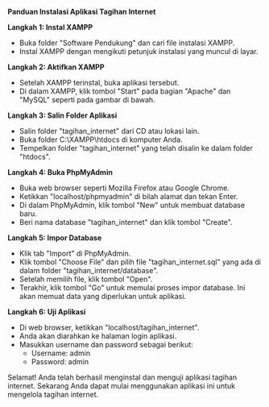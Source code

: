 **Panduan Instalasi Aplikasi Tagihan Internet**

**Langkah 1: Instal XAMPP**

- Buka folder "Software Pendukung" dan cari file instalasi XAMPP.
- Instal XAMPP dengan mengikuti petunjuk instalasi yang muncul di layar.

**Langkah 2: Aktifkan XAMPP**

- Setelah XAMPP terinstal, buka aplikasi tersebut.
- Di dalam XAMPP, klik tombol "Start" pada bagian "Apache" dan "MySQL" seperti pada gambar di bawah.

**Langkah 3: Salin Folder Aplikasi**

- Salin folder "tagihan_internet" dari CD atau lokasi lain.
- Buka folder C:\XAMPP\htdocs di komputer Anda.
- Tempelkan folder "tagihan_internet" yang telah disalin ke dalam folder "htdocs".

**Langkah 4: Buka PhpMyAdmin**

- Buka web browser seperti Mozilla Firefox atau Google Chrome.
- Ketikkan "localhost/phpmyadmin" di bilah alamat dan tekan Enter.
- Di dalam PhpMyAdmin, klik tombol "New" untuk membuat database baru.
- Beri nama database "tagihan_internet" dan klik tombol "Create".

**Langkah 5: Impor Database**

- Klik tab "Import" di PhpMyAdmin.
- Klik tombol "Choose File" dan pilih file "tagihan_internet.sql" yang ada di dalam folder "tagihan_internet/database".
- Setelah memilih file, klik tombol "Open".
- Terakhir, klik tombol "Go" untuk memulai proses impor database. Ini akan memuat data yang diperlukan untuk aplikasi.

**Langkah 6: Uji Aplikasi**

- Di web browser, ketikkan "localhost/tagihan_internet".
- Anda akan diarahkan ke halaman login aplikasi.
- Masukkan username dan password sebagai berikut:
  - Username: admin
  - Password: admin

Selamat! Anda telah berhasil menginstal dan menguji aplikasi tagihan internet. Sekarang Anda dapat mulai menggunakan aplikasi ini untuk mengelola tagihan internet.
